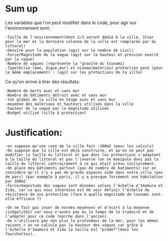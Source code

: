 # Sum up
Les variables que l'on peut modifier dans le code, pour agir sur l'environnement sont:

    -Taille de l'environnement(dont 2/3 seront dédié à la ville, 1tier pour la mer et la dernière colonne de la ville est remplacée par du littoral)
    -Densité pour la population (agit sur le nombre de civil)
    -Force/Magnitude de la vague (agit sur la hauteur et pression exercé par la vague)
    -Nombre de vagues (représente la "gravité du tsunami)
    -Type(brise-lame, digue,mur) et niveau(matériau) protection posé (pour le même emplacement) : (agit sur les protections de la ville) 
    
    
Ce qu'on arrive à tirer des résultats:

    -Nombre de morts avec et sans mur
    -Nombre de bâtiments détruit avec et sans mur
    -tat global de la ville en %tage avec et sans mur
    -moyenne des matériaux et hauteurs utilisés dans la ville
    -hauteur de la vague par la magnitude utilisée
    -Budget utilisé (ville & protection)



# Justification: 
    -on suppose qu'une case de la ville fait ~100m2 (pour les calculs)
    -On suppose que la ville est déjà construite, et qu'on ne peut pas modifier la taille du littoral et que donc les protections s'adaptent à la taille du littoral et pas l'inverse (on ne manipule donc pas la taille du littoral contrairement à ce qui était prévu initialement.
    -On place des bâtiments partout (pas de nombre de batiments) car on considère qu'il n'y a pas de grands espaces vide dans notre ville (pas de parc) (par exemple à paris, il y a presque forcément une habitation par 100m2
    -Force/magnitude des vagues sont données selons l'échelle d'Imamura et Iida, car ce qui nous intéresse est de voir définir l'échelle de résistance de nos protection (face à quelle magnitude de tsunami sont-elle éfficace ?)
    
    -On ne fait pas jouer de normes moyennes et d'écart à la moyenne (inégalités) car nous n'avons pas eu le temps de le traduire et de l'adapter pour ce code (marche dans l'ancien).
    -On n'utilisera pas non plus la profondeur de la mer, pour les mêmes raisons + on ne calcule pas la hauteur des vagues car grâce à l'échelle d'Imamura et Iida la taille est "predef"(dans les fourchettes).
    
    
    







